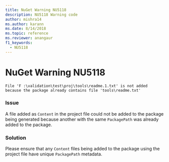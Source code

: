 ```yaml
---
title: NuGet Warning NU5118
description: NU5118 Warning code
author: mishra14
ms.author: karann
ms.date: 8/14/2018
ms.topic: reference
ms.reviewer: anangaur
f1_keywords: 
  - NU5118
---
```


# NuGet Warning NU5118
```
File 'F :\validation\test\proj\tools\readme.1.txt' is not added because the package already contains file 'tools\readme.txt'
```

### Issue

A file added as `Content` in the project file could not be added to the package being generated because another with the same `PackagePath` was already added to the package.


### Solution

Please ensure that any `Content` files being added to the package using the project file have unique `PackagePath` metadata.

